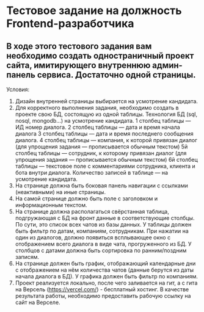 
# Тестовое задание на должность Frontend-разработчика
В ходе этого тестового задания вам необходимо создать одностраничный проект сайта,
имитирующего внутреннюю админ-панель сервиса. Достаточно одной страницы.
---
Условия:
1) Дизайн внутренней страницы выбирается на усмотрение кандидата.
2) Для корректного выполнения задания, необходимо создать в проекте свою БД, состоящую
из одной таблицы. Технология БД (sql, nosql, mongodb...) на усмотрение кандидата.
1 столбец таблицы — ИД номер диалога.
2 столбец таблицы — дата и время начала диалога
3 столбец таблицы — дата и время последнего сообщения диалога.
4 столбец таблицы — компания, к которой привязан диалог (для упрощения задания —
прописывается обычным текстом)
5й столбец таблицы — сотрудник, к которому привязан диалог (для упрощения задания —
прописывается обычным текстом)
6й столбец таблицы — текстовое поле с комментариями сотрудника, клиента и бота внутри
диалога.
Количество записей в таблице — на усмотрение кандидата.
3) На странице должна быть боковая панель навигации с ссылками (неактивными) на иные
страницы.
4) На самой странице должно быть поле с заголовком и информационным текстом.
5) На странице должна располагаться свёрстанная таблица, подгружающая с БД на фронт
данные в соответствующие столбцы. По сути, это список всех чатов из базы данных.
У таблицы должен быть фильтр по датам, компаниям, сотрудникам.
При нажатии на один из диалогов, должно появиться всплывающее окно с отображением
всего диалога в виде чата, прогруженного из БД.
У столбцов с датами должна быть сортировка по ранним/поздним записям.
6) На странице должен быть график, отображающий календарные дни с отображением на
нём количества чатов (данные берутся из даты начала диалога в БД).
У графика должен быть фильтр по компаниям.
7) Проект реализуется локально, после чего заливается на гит, а с гита на Версель
(https://vercel.com/) - бесплатный хостинг.
В качестве результата работы, необходимо предоставить рабочую ссылку на сайт на Верселе.
